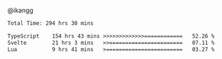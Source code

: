 @ikangg
<!--START_SECTION:waka-->

```txt
Total Time: 294 hrs 30 mins

TypeScript    154 hrs 43 mins >>>>>>>>>>>>>============   52.26 %
Svelte        21 hrs 3 mins   >>=======================   07.11 %
Lua           9 hrs 41 mins   >========================   03.27 %
```

<!--END_SECTION:waka-->
